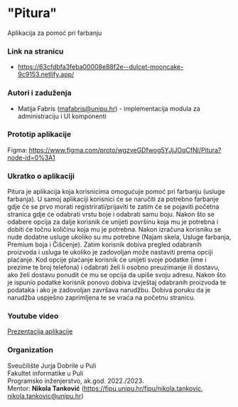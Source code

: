 # "Pitura"

Aplikacija za pomoć pri farbanju

### Link na stranicu
- https://63cfdbfa3feba00008e88f2e--dulcet-mooncake-9c9153.netlify.app/

### Autori i zaduženja  
-   Matija Fabris (mafabris@unipu.hr) - implementacija modula za administraciju i UI komponenti  
### Prototip aplikacije  
Figma: https://www.figma.com/proto/wgzveGDfwog5YJjJOqCfNl/Pitura?node-id=0%3A1

### Ukratko o aplikaciji
Pitura je aplikacija koja korisnicima 
omogućuje pomoć pri farbanju (usluge farbanja). U samoj aplikaciji korisnici će 
se naručiti za potrebno farbanje gdje će se prvo morati registrirati/prijaviti te 
zatim će se pojaviti početna stranica gdje će odabrati vrstu boje i odabrati 
samu boju. Nakon što se odabere opcija za dalje korisnik će unijeti površinu 
koja mu je potrebna i dobiti će točnu količinu koja mu je potrebna. Nakon 
izračuna korisniku se nude dodatne usluge ukoliko su mu potrebne (Najam 
skela, Usluge farbanja, Premium boja i Čišćenje). Zatim korisnik dobiva pregled 
odabranih proizvoda i usluga te ukoliko je zadovoljan može nastaviti prema 
opciji plaćanje. Kod opcije plaćanje korisnik će unijeti svoje podatke (ime i 
prezime te broj telefona) i odabrati želi li osobno preuzimanje ili dostavu, ako 
želi dostavu ponudit će mu se opcija da upiše svoju adresu. Nakon što je 
ispunio podatke korisnik ponovo dobiva izvještaj odabranih proizvoda te 
podataka i ako je zadovoljan završava narudžbu. Dobiva poruku da je narudžba 
uspješno zaprimljena te se vraća na početnu stranicu.

### Youtube video
[Prezentacija aplikacije](https://youtu.be/9zMDaLaoyCc)

### Organization  
Sveučilište Jurja Dobrile u Puli  
Fakultet informatike u Puli  
Programsko inženjerstvo, ak.god. 2022./2023.  
Mentor: **Nikola Tanković** (https://fipu.unipu.hr/fipu/nikola.tankovic, nikola.tankovic@unipu.hr) 

